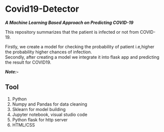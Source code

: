 # Covid19-Detector
***A Machine Learning Based Approach on Predicting COVID-19***

This repository summarizes that the patient is infected or not from COVID-19.

Firstly, we create a model for checking the probability of patient i.e,higher the probability
higher chances of infection.  
Secondly, after creating a model we integrate it into flask app and predicting the result for COVID19.

***Note:-*** 

## Tool
1) Python
2) Numpy and Pandas for data cleaning
3) Sklearn for model building
4) Jupyter notebook, visual studio code
5) Python flask for http server
6) HTML/CSS
